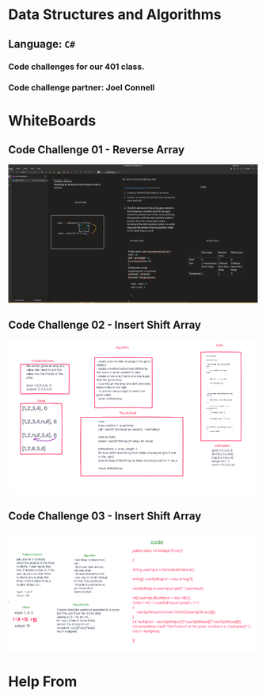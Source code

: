 # Data Structures and Algorithms

## Language: `C#`

### Code challenges for our 401 class.
### Code challenge partner: Joel Connell


# WhiteBoards
## Code Challenge 01  - Reverse Array
![Challenge01](../c-sharp/images/CodeChallenge01.png)

## Code Challenge 02 - Insert Shift Array
![Challenge02](../c-sharp/images/CodeChallenge02.png)

## Code Challenge 03 - Insert Shift Array
![Challenge03](../c-sharp/images/CodeChallenge03.png)


# Help From
